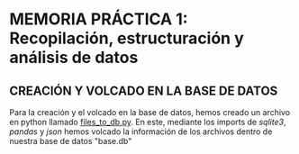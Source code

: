 # MEMORIA PRÁCTICA 1: Recopilación, estructuración y análisis de datos

## CREACIÓN Y VOLCADO EN LA BASE DE DATOS

Para la creación y el volcado en la base de datos, hemos creado un archivo en python llamado [files_to_db.py](./database/files_to_db.py).
En este, mediante los imports de *sqlite3*, *pandas* y *json* hemos volcado la información de los archivos dentro de nuestra base de datos "base.db"

